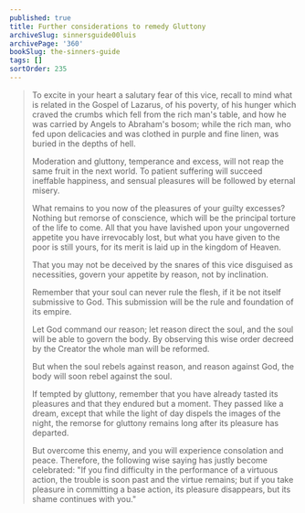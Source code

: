 ```yaml
---
published: true
title: Further considerations to remedy Gluttony
archiveSlug: sinnersguide00luis
archivePage: '360'
bookSlug: the-sinners-guide
tags: []
sortOrder: 235
---
```


> To excite in your heart a salutary fear of this vice, recall to mind what is related in the Gospel of Lazarus, of his poverty, of his hunger which craved the crumbs which fell from the rich man's table, and how he was carried by Angels to Abraham's bosom; while the rich man, who fed upon delicacies and was clothed in purple and fine linen, was buried in the depths of hell.
>
> Moderation and gluttony, temperance and excess, will not reap the same fruit in the next world. To patient suffering will succeed ineffable happiness, and sensual pleasures will be followed by eternal misery.
>
> What remains to you now of the pleasures of your guilty excesses? Nothing but remorse of conscience, which will be the principal torture of the life to come. All that you have lavished upon your ungoverned appetite you have irrevocably lost, but what you have given to the poor is still yours, for its merit is laid up in the kingdom of Heaven.
>
> That you may not be deceived by the snares of this vice disguised as necessities, govern your appetite by reason, not by inclination.
>
> Remember that your soul can never rule the flesh, if it be not itself submissive to God. This submission will be the rule and foundation of its empire.
>
> Let God command our reason; let reason direct the soul, and the soul will be able to govern the body. By observing this wise order decreed by the Creator the whole man will be reformed.
>
> But when the soul rebels against reason, and reason against God, the body will soon rebel against the soul.
>
> If tempted by gluttony, remember that you have already tasted its pleasures and that they endured but a moment. They passed like a dream, except that while the light of day dispels the images of the night, the remorse for gluttony remains long after its pleasure has departed.
>
> But overcome this enemy, and you will experience consolation and peace. Therefore, the following wise saying has justly become celebrated: "If you find difficulty in the performance of a virtuous action, the trouble is soon past and the virtue remains; but if you take pleasure in committing a base action, its pleasure disappears, but its shame continues with you."
